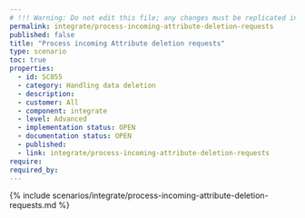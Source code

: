 ```yaml
---
# !!! Warning: Do not edit this file; any changes must be replicated in Excel !!! 
permalink: integrate/process-incoming-attribute-deletion-requests
published: false
title: "Process incoming Attribute deletion requests"
type: scenario
toc: true
properties:
  - id: SC055
  - category: Handling data deletion
  - description:
  - customer: All
  - component: integrate
  - level: Advanced
  - implementation status: OPEN
  - documentation status: OPEN
  - published:
  - link: integrate/process-incoming-attribute-deletion-requests
require:
required_by:
---
```


{% include scenarios/integrate/process-incoming-attribute-deletion-requests.md %}
